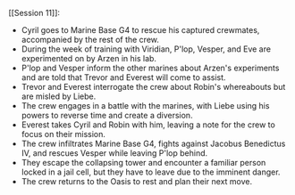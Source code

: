    [[Session 11]]:
- Cyril goes to Marine Base G4 to rescue his captured crewmates, accompanied by the rest of the crew.
- During the week of training with Viridian, P'lop, Vesper, and Eve are experimented on by Arzen in his lab.
- P'lop and Vesper inform the other marines about Arzen's experiments and are told that Trevor and Everest will come to assist.
- Trevor and Everest interrogate the crew about Robin's whereabouts but are misled by Liebe.
- The crew engages in a battle with the marines, with Liebe using his powers to reverse time and create a diversion.
- Everest takes Cyril and Robin with him, leaving a note for the crew to focus on their mission.
- The crew infiltrates Marine Base G4, fights against Jacobus Benedictus IV, and rescues Vesper while leaving P'lop behind.
- They escape the collapsing tower and encounter a familiar person locked in a jail cell, but they have to leave due to the imminent danger.
- The crew returns to the Oasis to rest and plan their next move.